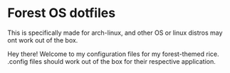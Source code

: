 # Forest OS dotfiles

This is specifically made for arch-linux, and other OS or linux distros may ont work out of the box.

Hey there! Welcome to my configuration files for my forest-themed rice.
.config files should work out of the box for their respective application.
